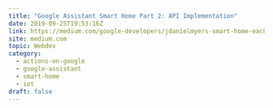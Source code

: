 ```yaml
---
title: "Google Assistant Smart Home Part 2: API Implementation"
date: 2019-09-25T19:53:16Z
link: https://medium.com/google-developers/jdanielmyers-smart-home-eac8f87fd56e?source=rss----2e5ce7f173a5---4&utm_medium=RSS&utm_source=hune
site: medium.com
topic: Webdev
category:
  - actions-on-google
  - google-assistant
  - smart-home
  - iot
draft: false
---
```

